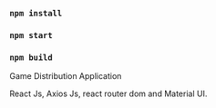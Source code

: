 ### `npm install`

### `npm start`

### `npm build`


Game Distribution Application

React Js, Axios Js, react router dom and Material UI.